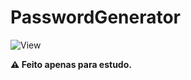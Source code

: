 # PasswordGenerator

![View](https://user-images.githubusercontent.com/86397652/172073607-016528dc-97f3-4be9-98af-03238062b8da.png)

**⚠ Feito apenas para estudo.**
